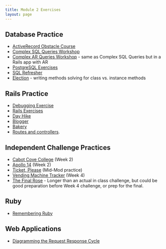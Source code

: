 ```yaml
---
title: Module 2 Exercises
layout: page
---
```



## Database Practice

- [ActiveRecord Obstacle Course](https://github.com/turingschool-projects/activerecord-obstacle-course)
- [Complex SQL Queries Workshop](./misc/complex_queries)
- [Complex AR Queries Workshop](https://github.com/turingschool-examples/student_enrollments_ar) - same as Complex SQL Queries but in a Rails app with AR
- [PostgreSQL Exercises](https://pgexercises.com/questions/basic/)
- [SQL Refresher](./lessons/sql_refresher)
- [Election](https://github.com/turingschool-examples/election) - writing methods solving for class vs. instance methods

## Rails Practice
- [Debugging Exercise](https://github.com/turingschool-examples/debug-shop-7)
- [Rails Exercises](https://github.com/turingschool/rails_exercises)
- [Day Hike](https://github.com/turingschool-projects/day_hike)
- [Blogger](http://backend.turing.edu/module2/misc/blogger)
- [Bakery](https://github.com/turingschool-examples/bakery-b2)
- [Routes and controllers](https://github.com/turingschool/challenges/blob/master/routes_controllers_rails.markdown).

## Independent Challenge Practices
- [Cabot Cove College](https://github.com/turingschool-examples/cabot-cove-college-b2) (Week 2)
- [Apollo 14](https://github.com/turingschool-projects/apollo_14) (Week 2)
- [Ticket, Please](https://github.com/turingschool-examples/b2-mid-mod) (Mid-Mod practice)
- [Vending Machine Tracker](https://github.com/turingschool-examples/vending-machine-tracker) (Week 4)
- [The Final Rose](https://github.com/turingschool-examples/the_final_rose) - Longer than an actual in class challenge, but could be good preparation before Week 4 challenge, or prep for the final. 

## Ruby

- [Remembering Ruby](./misc/violations)

## Web Applications

- [Diagramming the Request Response Cycle](./lessons/diagramming_request_response_cycle)
